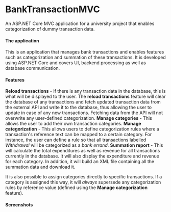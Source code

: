 # BankTransactionMVC
An ASP.NET Core MVC application for a university project that enables categorization of dummy transaction data.

#### The application
This is an application that manages bank transactions and enables features such as categorization and summation of these transactions. It is developed using ASP.NET Core and covers UI, backend processing as well as database communication.

#### Features
**Reload transactions** - If there is any transaction data in the database, this is what will be displayed to the user. The **reload transactions** feature will clear the database of any transactions and fetch updated transaction data from the external API and write it to the database, thus allowing the user to update in case of any new transactions. Fetching data from the API will not overwrite any user-defined categorization.
**Manage categories** - This allows the user to add their own transaction categories.
**Manage categorization** - This allows users to define categorization rules where a transaction's reference text can be mapped to a certain category. For instance, the user can define a rule so that all transactions labelled *Withdrawal* will be categorized as a *bank errand*.
**Summation report** - This will calculate the total expenditures as well as revenue for all transactions currently in the database. It will also display the expenditure and revenue for each category. In addition, it will build an XML file containing all the summation data and download it.

It is also possible to assign categories directly to specific transactions. If a category is assigned this way, it will *always* supersede any categorization rules by reference value (defined using the **Manage categorization** feature).

#### Screenshots
